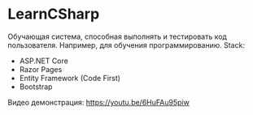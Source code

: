 # LearnCSharp

Обучающая система, способная выполнять и тестировать код пользователя. Например, для обучения программированию.
Stack:
- ASP.NET Core
- Razor Pages
- Entity Framework (Code First)
- Bootstrap

Видео демонстрация: https://youtu.be/6HuFAu95piw

